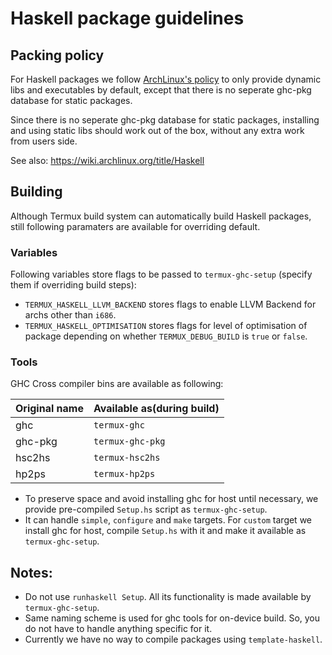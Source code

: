 # Haskell package guidelines

## Packing policy

For Haskell packages we follow [ArchLinux's policy](https://wiki.archlinux.org/title/Haskell_package_guidelines)
to only provide dynamic libs and executables by default, except that there is no seperate ghc-pkg database for
static packages.

Since there is no seperate ghc-pkg database for static packages, installing and using static libs should work
out of the box, without any extra work from users side.

See also: https://wiki.archlinux.org/title/Haskell

## Building

Although Termux build system can automatically build Haskell packages, still following paramaters are available for overriding default.

### Variables

Following variables store flags to be passed to `termux-ghc-setup` (specify them if overriding build steps):

- `TERMUX_HASKELL_LLVM_BACKEND` stores flags to enable LLVM Backend for archs other than `i686`.
- `TERMUX_HASKELL_OPTIMISATION` stores flags for level of optimisation of package depending on whether `TERMUX_DEBUG_BUILD` is `true` or `false`.

### Tools

GHC Cross compiler bins are available as following:

| Original name | Available as(during build) |
| ------------- | -------------------------- |
| ghc           | `termux-ghc`               |
| ghc-pkg       | `termux-ghc-pkg`           |
| hsc2hs        | `termux-hsc2hs`            |
| hp2ps         | `termux-hp2ps`             |

- To preserve space and avoid installing ghc for host until necessary, we provide pre-compiled `Setup.hs` script as `termux-ghc-setup`.
- It can handle `simple`, `configure` and `make` targets. For `custom` target we install ghc for host, compile
  `Setup.hs` with it and make it available as `termux-ghc-setup`.

## Notes:

- Do not use `runhaskell Setup`. All its functionality is made available by `termux-ghc-setup`.
- Same naming scheme is used for ghc tools for on-device build. So, you do not have to handle anything specific for it.
- Currently we have no way to compile packages using `template-haskell`.
